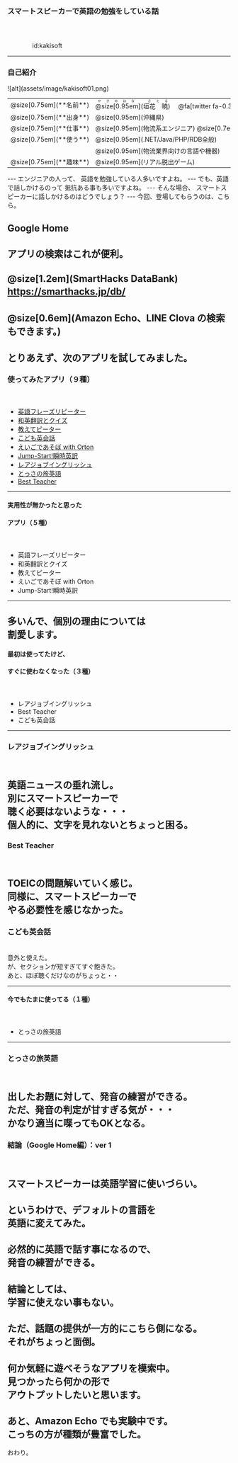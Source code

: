 ### スマートスピーカーで英語の勉強をしている話

　
　  
　  
　　　　id:kakisoft

---
### 自己紹介

<div class="left">
![alt](assets/image/kakisoft01.png)
</div>

<div class="right">
  <table style="white-space: nowrap;border-style: none;">
    <tr>
      <td>@size[0.75em](**名前**)</td>
      <td>
        <ruby>
        <rb>@size[0.95em](垣花　暁)</rb>
        <rp>（</rp>
        <rt>かきのはな　さとる</rt>
        <rp>）</rp>
        </ruby>
        　@fa[twitter fa-0.3x][@size[0.7em](kakisoft_tab)](https://twitter.com/kakisoft_tab)
      </td>
    </tr>
    <tr>
      <td>@size[0.75em](**出身**)</td>
      <td>@size[0.95em](沖縄県)</td>
    </tr>
    <tr>
      <td>@size[0.75em](**仕事**)</td>
      <td>@size[0.95em](物流系エンジニア) @size[0.7em](（フリーランス）)</td>
    </tr>
    <tr>
      <td>@size[0.75em](**使う**)</td>
      <td>@size[0.95em](.NET/Java/PHP/RDB全般)</td>
    </tr>
    <tr>
      <td>&nbsp;</td>
      <td>@size[0.95em](物流業界向けの言語や機器)</td>
    </tr>
    <tr>
      <td>@size[0.75em](**趣味**)</td>
      <td>@size[0.95em](リアル脱出ゲーム)</td>
    </tr>
  </table>
</div>
---
エンジニアの人って、  
英語を勉強している人多いですよね。
---
でも、英語で話しかけるのって  
抵抗ある事も多いですよね。
---
そんな場合、  
スマートスピーカーに話しかけるのはどうでしょう？
---
今回、登場してもらうのは、こちら。

Google Home
---
アプリの検索はこれが便利。
　  
　  
@size[1.2em](SmartHacks DataBank)  
https://smarthacks.jp/db/
　  
　  
@size[0.6em](Amazon Echo、LINE Clova の検索もできます。)
---
とりあえず、次のアプリを試してみました。
---
### 使ってみたアプリ（９種）
　  
 * [英語フレーズリピーター](https://assistant.google.com/services/a/uid/0000004c46922071?hl=ja)
 * [和英翻訳とクイズ](https://assistant.google.com/services/a/uid/00000053df2f05b0?hl=ja)
 * [教えてピーター](https://assistant.google.com/services/a/uid/0000007be9e61038?hl=ja)
 * [こども英会話](https://assistant.google.com/services/a/uid/000000926e4866ac?hl=ja)
 * [えいごであそぼ with Orton](https://assistant.google.com/services/a/uid/00000083a746a293?hl=ja)
 * [Jump-Start!瞬時英訳](https://assistant.google.com/services/a/uid/00000059bc840700?hl=ja)
 * [レアジョブイングリッシュ](https://assistant.google.com/services/a/uid/00000098a27a45b3?hl=ja)
 * [とっさの旅英語](https://assistant.google.com/services/a/uid/0000009c6585654d?hl=ja)
 * [Best Teacher](https://assistant.google.com/services/a/uid/0000007a92874042?hl=ja)
---
#### 実用性が無かったと思った
#### アプリ（５種）
　  
 * 英語フレーズリピーター
 * 和英翻訳とクイズ
 * 教えてピーター
 * えいごであそぼ with Orton
 * Jump-Start!瞬時英訳

---
多いんで、個別の理由については  
割愛します。
---
#### 最初は使ってたけど、
#### すぐに使わなくなった（３種）
　   
 * レアジョブイングリッシュ
 * Best Teacher
 * こども英会話
---
### レアジョブイングリッシュ
　  
英語ニュースの垂れ流し。  
別にスマートスピーカーで  
聴く必要はないような・・・  
個人的に、文字を見れないとちょっと困る。
---
### Best Teacher
　  
TOEICの問題解いていく感じ。  
同様に、スマートスピーカーで  
やる必要性を感じなかった。
---
### こども英会話
　  
意外と使えた。  
が、セクションが短すぎてすぐ飽きた。  
あと、ほぼ聴くだけなのがちょっと・・

---
#### 今でもたまに使ってる（１種）
　   
 * とっさの旅英語
---
### とっさの旅英語
　  
出したお題に対して、発音の練習ができる。  
ただ、発音の判定が甘すぎる気が・・・  
かなり適当に喋ってもOKとなる。
---
### 結論（Google Home編）：ver 1 
　  
スマートスピーカーは英語学習に使いづらい。
　  
---
というわけで、デフォルトの言語を  
英語に変えてみた。
---
必然的に英語で話す事になるので、  
発音の練習ができる。
---
結論としては、  
学習に使えない事もない。
---
ただ、話題の提供が一方的にこちら側になる。  
それがちょっと面倒。
---
何か気軽に遊べそうなアプリを模索中。  
見つかったら何かの形で  
アウトプットしたいと思います。
---
あと、Amazon Echo でも実験中です。  
こっちの方が種類が豊富でした。  
---
おわり。